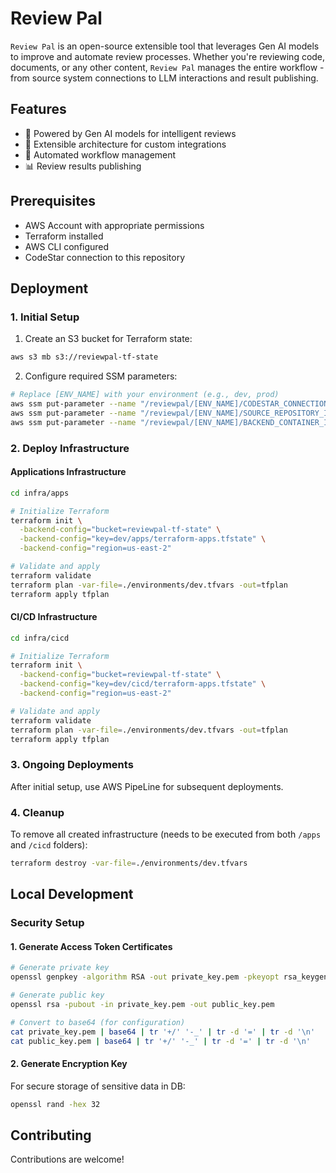 # Review Pal

`Review Pal` is an open-source extensible tool that leverages Gen AI models to improve and automate review processes. Whether you're reviewing code, documents, or any other content, `Review Pal` manages the entire workflow - from source system connections to LLM interactions and result publishing.

## Features

- 🤖 Powered by Gen AI models for intelligent reviews
- 🔌 Extensible architecture for custom integrations
- 🔄 Automated workflow management
- 📊 Review results publishing

## Prerequisites

- AWS Account with appropriate permissions
- Terraform installed
- AWS CLI configured
- CodeStar connection to this repository

## Deployment

### 1. Initial Setup

1. Create an S3 bucket for Terraform state:
  
```bash
aws s3 mb s3://reviewpal-tf-state
```

2. Configure required SSM parameters:
   
```bash
# Replace [ENV_NAME] with your environment (e.g., dev, prod)
aws ssm put-parameter --name "/reviewpal/[ENV_NAME]/CODESTAR_CONNECTION_ARN" --value "your-connection-arn" --type "String"
aws ssm put-parameter --name "/reviewpal/[ENV_NAME]/SOURCE_REPOSITORY_ID" --value "account_name/repo_name" --type "String"
aws ssm put-parameter --name "/reviewpal/[ENV_NAME]/BACKEND_CONTAINER_IMAGE" --value "" --type "String"
```

### 2. Deploy Infrastructure

#### Applications Infrastructure
```bash
cd infra/apps

# Initialize Terraform
terraform init \
  -backend-config="bucket=reviewpal-tf-state" \
  -backend-config="key=dev/apps/terraform-apps.tfstate" \
  -backend-config="region=us-east-2"

# Validate and apply
terraform validate
terraform plan -var-file=./environments/dev.tfvars -out=tfplan
terraform apply tfplan
```

#### CI/CD Infrastructure
```bash
cd infra/cicd

# Initialize Terraform
terraform init \
  -backend-config="bucket=reviewpal-tf-state" \
  -backend-config="key=dev/cicd/terraform-apps.tfstate" \
  -backend-config="region=us-east-2"

# Validate and apply
terraform validate
terraform plan -var-file=./environments/dev.tfvars -out=tfplan
terraform apply tfplan
```

### 3. Ongoing Deployments

After initial setup, use AWS PipeLine for subsequent deployments.

### 4. Cleanup

To remove all created infrastructure (needs to be executed from both `/apps` and `/cicd` folders):

```bash
terraform destroy -var-file=./environments/dev.tfvars
```

## Local Development

### Security Setup

#### 1. Generate Access Token Certificates
```bash
# Generate private key
openssl genpkey -algorithm RSA -out private_key.pem -pkeyopt rsa_keygen_bits:2048

# Generate public key
openssl rsa -pubout -in private_key.pem -out public_key.pem

# Convert to base64 (for configuration)
cat private_key.pem | base64 | tr '+/' '-_' | tr -d '=' | tr -d '\n'
cat public_key.pem | base64 | tr '+/' '-_' | tr -d '=' | tr -d '\n'
```

#### 2. Generate Encryption Key
For secure storage of sensitive data in DB:
```bash
openssl rand -hex 32
```

## Contributing

Contributions are welcome!
